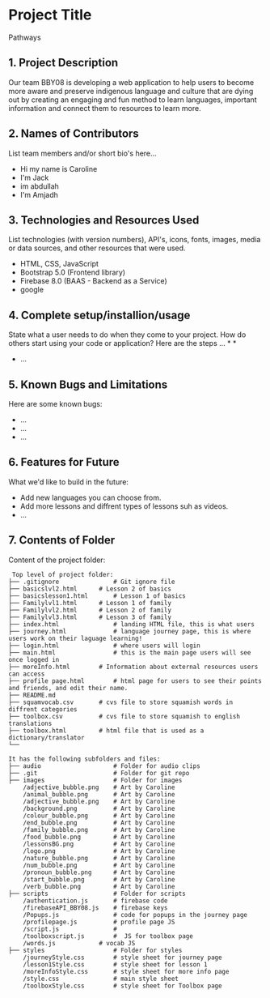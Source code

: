 # Project Title
Pathways
## 1. Project Description
Our team BBY08 is developing a web application to help users to become more aware and preserve indigenous language and culture that are dying out by creating an engaging and fun method to learn languages, important information and connect them to resources to learn more. 


## 2. Names of Contributors
List team members and/or short bio's here... 
* Hi my name is Caroline
* I'm Jack
* im abdullah 
* I'm Amjadh
	
## 3. Technologies and Resources Used
List technologies (with version numbers), API's, icons, fonts, images, media or data sources, and other resources that were used.
* HTML, CSS, JavaScript
* Bootstrap 5.0 (Frontend library)
* Firebase 8.0 (BAAS - Backend as a Service)
* google 

## 4. Complete setup/installion/usage
State what a user needs to do when they come to your project.  How do others start using your code or application?
Here are the steps ...
* 
* 
* ...

## 5. Known Bugs and Limitations
Here are some known bugs:
* ...
* ...
* ...

## 6. Features for Future
What we'd like to build in the future:
* Add new languages you can choose from.
* Add more lessons and diffrent types of lessons suh as videos.
* ...
	
## 7. Contents of Folder
Content of the project folder:

```
 Top level of project folder: 
├── .gitignore               # Git ignore file
├── basicslvl2.html	     # Lesson 2 of basics
├── basicslesson1.html	     # Lesson 1 of basics
├── Familylvl1.html	     # Lesson 1 of family
├── Familylvl2.html	     # Lesson 2 of family
├── Familylvl3.html	     # Lesson 3 of family
├── index.html               # landing HTML file, this is what users 
├── journey.html             # language journey page, this is where users work on their laguage learning! 
├── login.html               # where users will login 
├── main.html                # this is the main page users will see once logged in
├── moreInfo.html	     # Information about external resources users can access
├── profile page.html        # html page for users to see their points and friends, and edit their name.
├── README.md
├── squamvocab.csv 	     # cvs file to store squamish words in diffrent categories
├── toolbox.csv 	     # cvs file to store squamish to english translations
├── toolbox.html 	     # html file that is used as a dictionary/translator
└──

It has the following subfolders and files:
├── audio                    # Folder for audio clips
├── .git                     # Folder for git repo
├── images                   # Folder for images
    /adjective_bubble.png    # Art by Caroline
    /animal_bubble.png	     # Art by Caroline
    /adjective_bubble.png    # Art by Caroline
    /background.png          # Art by Caroline
    /colour_bubble.png       # Art by Caroline 
    /end_bubble.png          # Art by Caroline 
    /family_bubble.png       # Art by Caroline
    /food_bubble.png         # Art by Caroline
    /lessonsBG.png           # Art by Caroline
    /logo.png       	     # Art by Caroline
    /nature_bubble.png       # Art by Caroline
    /num_bubble.png          # Art by Caroline
    /pronoun_bubble.png      # Art by Caroline
    /start_bubble.png        # Art by Caroline
    /verb_bubble.png         # Art by Caroline
├── scripts                  # Folder for scripts
    /authentication.js       # firebase code
    /firebaseAPI_BBY08.js    # firebase keys
    /Popups.js               # code for popups in the journey page
    /profilepage.js    	     # profile page JS
    /script.js               #
    /toolboxscript.js        #  JS for toolbox page
    /words.js    	     # vocab JS
├── styles                   # Folder for styles
    /journeyStyle.css        # style sheet for journey page
    /lesson1Style.css        # style sheet for lesson 1
    /moreInfoStyle.css       # style sheet for more info page
    /style.css               # main style sheet
    /toolboxStyle.css        # style sheet for Toolbox page



```


